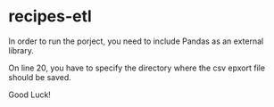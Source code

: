 # recipes-etl

In order to run the porject, you need to include Pandas as an external library.

On line 20, you have to specify the directory where the csv epxort file should be saved.

Good Luck!
